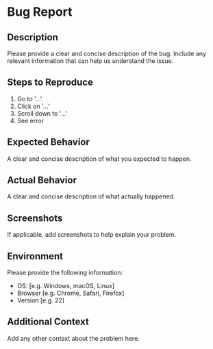 # Bug Report

## Description

Please provide a clear and concise description of the bug. Include any relevant information that can help us understand the issue.

## Steps to Reproduce

1. Go to '...'
2. Click on '...'
3. Scroll down to '...'
4. See error

## Expected Behavior

A clear and concise description of what you expected to happen.

## Actual Behavior

A clear and concise description of what actually happened.

## Screenshots

If applicable, add screenshots to help explain your problem.

## Environment

Please provide the following information:

- OS: [e.g. Windows, macOS, Linux]
- Browser [e.g. Chrome, Safari, Firefox]
- Version [e.g. 22]

## Additional Context

Add any other context about the problem here.
